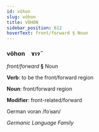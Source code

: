 ```yaml
---
id: vöhon
slug: vöhon
title: VÖHON
sidebar_position: 612
hoverText: front/forward § Noun
---
```


### vöhon&emsp;<span kind="abugida">ɤıɂ̃</span>

*front/forward* **§** Noun

**Verb**: to be the front/forward region

**Noun**: front/forward region

**Modifier**: front-related/forward

German voran /foˈʁan/

*Germanic Language Family*